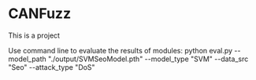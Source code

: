 # CANFuzz
This is a project

Use command line to evaluate the results of modules:
python eval.py --model_path "./output/SVMSeoModel.pth" --model_type "SVM" --data_src "Seo" --attack_type "DoS"
